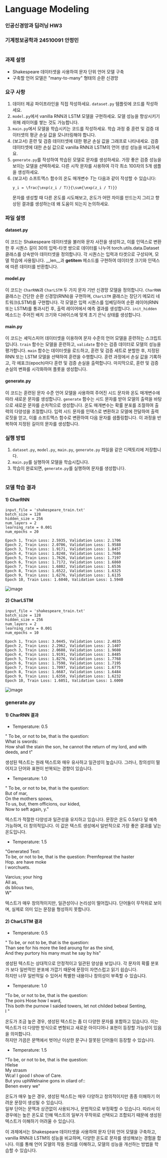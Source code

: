 # Language Modeling
### 인공신경망과 딥러닝 HW3
### 기계정보공학과 24510091 안정민
#

### 과제 설명
- Shakespeare 데이터셋을 사용하여 문자 단위 언어 모델 구축
- 구축할 언어 모델은 "many-to-many" 형태의 순환 신경망

### 요구 사항
1. 데이터 제공 파이프라인을 직접 작성하세요. `dataset.py` 템플릿에 코드를 작성하세요.
2. `model.py`에서 vanilla RNN과 LSTM 모델을 구현하세요. 모델 성능을 향상시키기 위해 레이어를 쌓는 것도 가능합니다.
3. `main.py`에서 모델을 학습시키는 코드를 작성하세요. 학습 과정 중 훈련 및 검증 데이터셋의 평균 손실 값을 모니터링해야 합니다.
4. (보고서) 훈련 및 검증 데이터셋에 대한 평균 손실 값을 그래프로 나타내세요. 검증 데이터셋에 대한 손실 값으로 vanilla RNN과 LSTM의 언어 생성 성능을 비교하세요.
5. `generate.py`를 작성하여 학습된 모델로 문자를 생성하세요. 가장 좋은 검증 성능을 보이는 모델을 선택하세요. 다른 시작 문자를 사용하여 각각 최소 100자의 5개 샘플을 생성하세요.
6. (보고서) 소프트맥스 함수의 온도 매개변수 *T*는 다음과 같이 작성할 수 있습니다:
    ```
    y_i = \frac{\exp(z_i / T)}{\sum{\exp(z_i / T)}}  
    ```
   문자를 생성할 때 다른 온도를 시도해보고, 온도가 어떤 차이를 만드는지 그리고 향상된 결과를 생성하는데 왜 도움이 되는지 논의하세요.

### 파일 설명
#### dataset.py
이 코드는 Shakespeare 데이터셋을 불러와 문자 사전을 생성하고, 이를 인덱스로 변환한 후 시퀀스 길이 30의 입력-타겟 쌍으로 데이터를 나누어 torch.utils.data.Dataset 클래스를 상속받아 데이터셋을 정의합니다. 각 시퀀스는 입력과 타겟으로 구성되며, 모델 학습에 사용됩니다. __len__과 __getitem__ 메소드를 구현하여 데이터셋 크기와 인덱스에 따른 데이터를 반환합니다.
#### model.py
이 코드는 `CharRNN`과 `CharLSTM` 두 가지 문자 기반 신경망 모델을 정의합니다. `CharRNN` 클래스는 간단한 순환 신경망(RNN)을 구현하며, `CharLSTM` 클래스는 장단기 메모리 네트워크(LSTM)를 구현합니다. 각 모델은 입력 시퀀스를 임베딩하여 순환 레이어(RNN 또는 LSTM)를 통과시킨 후, 출력 레이어에서 예측 결과를 생성합니다. `init_hidden` 메소드는 주어진 배치 크기와 디바이스에 맞게 초기 은닉 상태를 생성합니다.
#### main.py
이 코드는 셰익스피어 데이터셋을 이용하여 문자 수준의 언어 모델을 훈련하는 스크립트입니다. `train` 함수는 모델을 훈련하고, `validate` 함수는 검증 데이터로 모델의 성능을 평가합니다. `main` 함수는 데이터셋을 로드하고, 훈련 및 검증 세트로 분할한 후, 지정된 RNN 또는 LSTM 모델을 선택하여 훈련을 수행합니다. 훈련 과정에서 손실 값을 기록하고, 각 에포크(epoch)마다 훈련 및 검증 손실을 출력합니다. 마지막으로, 훈련 및 검증 손실의 변화를 시각화하여 플롯을 생성합니다.
#### generate.py
이 코드는 훈련된 문자 수준 언어 모델을 사용하여 주어진 시드 문자와 온도 매개변수에 따라 새로운 문자를 생성합니다. `generate` 함수는 시드 문자를 받아 모델의 출력을 바탕으로 새로운 문자를 순차적으로 생성합니다. 온도 매개변수는 확률 분포를 조절하여 출력의 다양성을 조절합니다. 입력 시드 문자를 인덱스로 변환하고 모델에 전달하여 출력 로짓을 얻고, 이를 소프트맥스 함수로 변환하여 다음 문자를 샘플링합니다. 이 과정을 반복하여 지정된 길이의 문자를 생성합니다.

### 실행 방법
1. `dataset.py`, `model.py`, `main.py`, `generate.py` 파일을 같은 디렉토리에 저장합니다.
2. `main.py`를 실행하여 모델을 학습시킵니다.
3. 학습이 완료되면, `generate.py`를 실행하여 문자를 생성합니다.

#

### 모델 학습 결과
#### 1) CharRNN
    input_file = 'shakespeare_train.txt'  
    batch_size = 128  
    hidden_size = 256  
    num_layers = 2  
    learning_rate = 0.001  
    num_epochs = 20

    Epoch 1, Train Loss: 2.5935, Validation Loss: 2.1706  
    Epoch 2, Train Loss: 2.0706, Validation Loss: 1.9588  
    Epoch 3, Train Loss: 1.9171, Validation Loss: 1.8457  
    Epoch 4, Train Loss: 1.8248, Validation Loss: 1.7686  
    Epoch 5, Train Loss: 1.7626, Validation Loss: 1.7197  
    Epoch 6, Train Loss: 1.7172, Validation Loss: 1.6860  
    Epoch 7, Train Loss: 1.6802, Validation Loss: 1.6536  
    Epoch 8, Train Loss: 1.6522, Validation Loss: 1.6325  
    Epoch 9, Train Loss: 1.6276, Validation Loss: 1.6135  
    Epoch 10, Train Loss: 1.6040, Validation Loss: 1.5940
   
 ![image](https://github.com/An-jeong-min/Language-Modeling/assets/131511349/caae0dfb-e771-4093-b42a-9f6469233a4f)

#### 2) CharLSTM
    input_file = 'shakespeare_train.txt'  
    batch_size = 128  
    hidden_size = 256  
    num_layers = 2  
    learning_rate = 0.001  
    num_epochs = 10
    
    Epoch 1, Train Loss: 3.0445, Validation Loss: 2.4835  
    Epoch 2, Train Loss: 2.2962, Validation Loss: 2.1407  
    Epoch 3, Train Loss: 2.0608, Validation Loss: 1.9608  
    Epoch 4, Train Loss: 1.9191, Validation Loss: 1.8485  
    Epoch 5, Train Loss: 1.8276, Validation Loss: 1.7768  
    Epoch 6, Train Loss: 1.7598, Validation Loss: 1.7195  
    Epoch 7, Train Loss: 1.7097, Validation Loss: 1.6775  
    Epoch 8, Train Loss: 1.6687, Validation Loss: 1.6484  
    Epoch 9, Train Loss: 1.6350, Validation Loss: 1.6232  
    Epoch 10, Train Loss: 1.6051, Validation Loss: 1.6000  

   ![image](https://github.com/An-jeong-min/Language-Modeling/assets/131511349/55090548-cd8d-48c3-9cc1-d78e2791e97c)



### generate.py
#### 1) CharRNN 결과

- Temperature: 0.5

" To be, or not to be, that is the question:  
What is swords:  
How shall the stain the son, he cannot the return of my lord, and with deeds, and t"  

생성된 텍스트는 원래 텍스트와 매우 유사하고 일관성이 높습니다. 그러나, 창의성이 떨어지고 단어와 표현이 반복되는 경향이 있습니다.

- Temperature: 1.0

" To be, or not to be, that is the question:  
But of mar,  
On the mothers spows,  
To us, but, them officions, our kided,  
Now to seft again, y."  

텍스트가 적절한 다양성과 일관성을 유지하고 있습니다. 문장은 온도 0.5보다 덜 예측 가능하며, 더 창의적입니다. 이 값은 텍스트 생성에서 일반적으로 가장 좋은 결과를 낳는 온도입니다.

- Temperature: 1.5

"Generated Text:  
To be, or not to be, that is the question: Premfepreat the haster  
Hop. are have moke  
I worchuets.  

Varcius; your hing  
All as,  
ds blious two,  
W"  

텍스트가 매우 창의적이지만, 일관성이나 논리성이 떨어집니다. 단어들이 무작위로 보이며, 실제로 의미 있는 문장을 형성하지 못합니다.


#### 2) CharLSTM 결과

- Temperature: 0.5

" To be, or not to be, that is the question:  
Than see for his more the lied aroung for as the sind,  
And they purtory his many must he say by his"  

생성된 텍스트는 상대적으로 안정적이고 일관된 양상을 보입니다. 각 문자의 확률 분포가 보다 일반적인 분포에 가깝기 때문에 문장이 자연스럽고 읽기 쉽습니다.  
하지만 너무 일반적일 수 있어서 특별한 내용이나 창의성이 부족할 수 있습니다.  

- Temperature: 1.0
  
"To be, or not to be, that is the question:  
The poirs Hose how I ward,  
This both the purnow I saided towers, let not childed bebeal Senting,  
I "  

온도가 조금 높은 경우, 생성된 텍스트는 좀 더 다양한 문자를 포함하고 있습니다. 이는 텍스트가 더 다양한 방식으로 변형되고 새로운 아이디어나 표현이 등장할 가능성이 있음을 의미합니다.  
 하지만 가끔은 문맥에서 벗어난 이상한 문구나 잘못된 단어들이 등장할 수 있습니다.  

- Temperature: 1.5
  
"To be, or not to be, that is the question:  
Hlelse  
My strasm  
Wca! I good I show of Care.  
But you uphWelnaine gons in oliard of::  
Benen every we"   

온도가 매우 높은 경우, 생성된 텍스트는 매우 다양하고 창의적이지만 종종 이해하기 어려운 문장이 생성될 수 있습니다.  
일부 단어는 문맥과 상관없이 사용되거나, 문법적으로 부정확할 수 있습니다. 따라서 이 경우에는 높은 온도로 인해 텍스트의 일부가 무작위로 선택되고 조합되기 때문에 생성된 텍스트가 이해하기 어려울 수 있습니다.  




이 과제에서는 Shakespeare 데이터셋을 사용하여 문자 단위 언어 모델을 구축하고, vanilla RNN과 LSTM의 성능을 비교하며, 다양한 온도로 문자를 생성해보는 경험을 합니다. 이를 통해 언어 모델의 작동 원리를 이해하고, 모델의 성능을 개선하는 방법을 학습할 수 있습니다.

